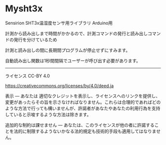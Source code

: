 # Mysht3x
Sensirion SHT3x温湿度センサ用ライブラリ
Arduino用

計測から読み出しまで時間がかかるので、計測コマンドの発行と読み出しコマンドの発行を分けているため

計測と読み出しの間に長期間プログラムが停止せずにすみます。

自動読み出し関数は1秒間間隔でユーザーが呼び出す必要があります。

-----------------------------------------------------------
ライセンス CC-BY 4.0

https://creativecommons.org/licenses/by/4.0/deed.ja

表示 — あなたは 適切なクレジットを表示し、ライセンスへのリンクを提供し、変更があったらその旨を示さなければなりません。これらは合理的であればどのような方法で行っても構いませんが、許諾者があなたやあなたの利用行為を支持していると示唆するような方法は除きます。

追加的な制約は課せません — あなたは、このライセンスが他の者に許諾することを法的に制限するようないかなる法的規定も技術的手段も適用してはなりません。

